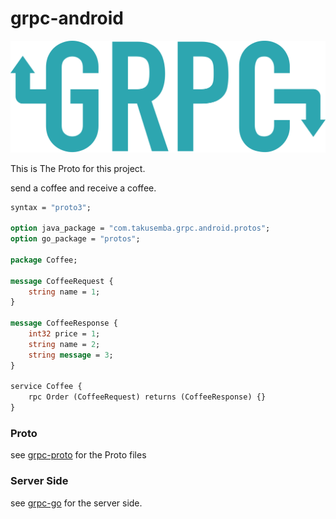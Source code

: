 # grpc-android

<img src="https://github.com/TakuSemba/grpc-android/blob/master/arts/grpc.png">


This is The Proto for this project.

send a coffee and receive a coffee.

```proto
syntax = "proto3";

option java_package = "com.takusemba.grpc.android.protos";
option go_package = "protos";

package Coffee;

message CoffeeRequest {
    string name = 1;
}

message CoffeeResponse {
    int32 price = 1;
    string name = 2;
    string message = 3;
}

service Coffee {
    rpc Order (CoffeeRequest) returns (CoffeeResponse) {}
}
```

### Proto

see [grpc-proto](https://github.com/TakuSemba/grpc-proto) for the Proto files

### Server Side

see [grpc-go](https://github.com/TakuSemba/grpc-go) for the server side.
